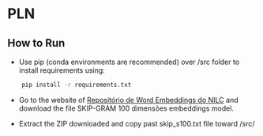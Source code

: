 # PLN

## How to Run

* Use pip (conda environments are recommended) over /src folder to install requirements using:

```bash
    pip install -r requirements.txt
```
* Go to the website of [Repositório de Word Embeddings do NILC](http://nilc.icmc.usp.br/nilc/index.php/repositorio-de-word-embeddings-do-nilc) and download the file SKIP-GRAM 100 dimensões embeddings model.

* Extract the ZIP downloaded and copy past skip_s100.txt file toward /src/
